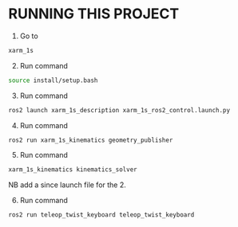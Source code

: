 # RUNNING THIS PROJECT

1. Go to 
```bash
xarm_1s
```

2. Run command
```bash
source install/setup.bash
```

3. Run command
```bash
ros2 launch xarm_1s_description xarm_1s_ros2_control.launch.py
```

4. Run command
```bash
ros2 run xarm_1s_kinematics geometry_publisher
```

5. Run command
```bash
xarm_1s_kinematics kinematics_solver
```

NB add a since launch file for the 2.

6. Run command
```bash
ros2 run teleop_twist_keyboard teleop_twist_keyboard
```